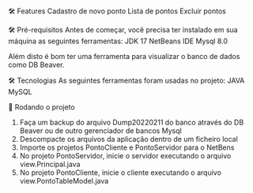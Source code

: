 🛠 Features
Cadastro de novo ponto
Lista de pontos
Excluir pontos

🛠 Pré-requisitos
Antes de começar, você precisa ter instalado em sua máquina as seguintes ferramentas:
JDK 17
NetBeans IDE
Mysql 8.0

Além disto é bom ter uma ferramenta para visualizar o banco de dados como DB Beaver. 

🛠 Tecnologias
As seguintes ferramentas foram usadas no projeto:
JAVA
MySQL

🎲 Rodando o projeto
1. Faça um backup do arquivo Dump20220211 do banco através do DB Beaver ou de outro gerenciador de bancos Mysql
2. Descompacte os arquivos da aplicação dentro de um ficheiro local
3. Importe os projetos PontoCliente e PontoServidor para o NetBens
4. No projeto PontoServidor, inicie o servidor executando o arquivo view.Principal.java
4. No projeto PontoCliente, inicie o cliente executando o arquivo view.PontoTableModel.java
